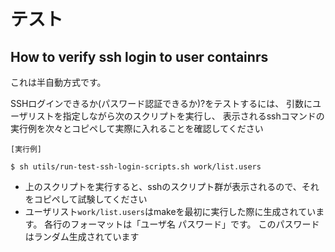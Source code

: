 # テスト

## How to verify ssh login to user containrs

これは半自動方式です。

SSHログインできるか(パスワード認証できるか)?をテストするには、
引数にユーザリストを指定しながら次のスクリプトを実行し、
表示されるsshコマンドの実行例を次々とコピペして実際に入れることを確認してください

```
[実行例]

$ sh utils/run-test-ssh-login-scripts.sh work/list.users
```
- 上のスクリプトを実行すると、sshのスクリプト群が表示されるので、それをコピペして試験してください
- ユーザリスト`work/list.users`はmakeを最初に実行した際に生成されています。
  各行のフォーマットは「ユーザ名 パスワード」です。
  このパスワードはランダム生成されています
